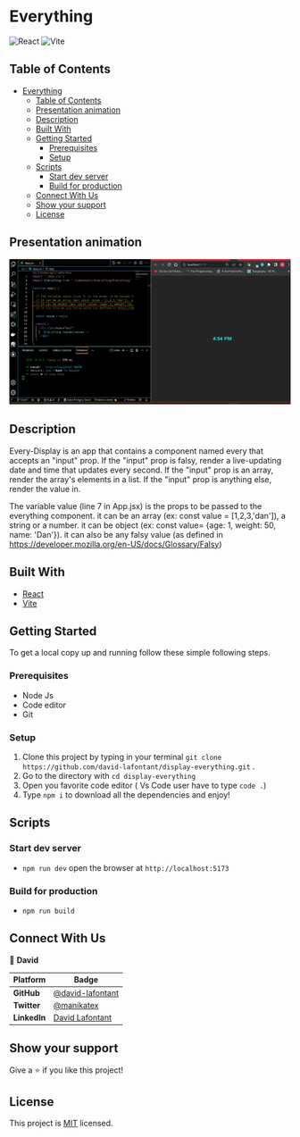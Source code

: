 # Everything

![React](https://img.shields.io/badge/-React-61DAFB?logo=react&logoColor=white&style=for-the-badge)
![Vite](https://img.shields.io/badge/-Vite-6C25BE?logo=vite&logoColor=white&style=for-the-badge)

## Table of Contents

- [Everything](#everything)
  - [Table of Contents](#table-of-contents)
  - [Presentation animation](#presentation-animation)
  - [Description](#description)
  - [Built With](#built-with)
  - [Getting Started](#getting-started)
    - [Prerequisites](#prerequisites)
    - [Setup](#setup)
  - [Scripts](#scripts)
    - [Start dev server](#start-dev-server)
    - [Build for production](#build-for-production)
  - [Connect With Us](#connect-with-us)
  - [Show your support](#show-your-support)
  - [License](#license)

## Presentation animation

![screenshot](everything.gif)


## Description

Every-Display is an app that contains a component named every that accepts an "input" prop. If the "input" prop is falsy, render a live-updating date and time that updates every second. If the "input" prop is an array, render the array's elements in a list. If the "input" prop is anything else, render the value in.

The variable value (line 7 in App.jsx) is the props to be passed to the everything component.
  it can be an array (ex: const value = [1,2,3,'dan']), a string or a number.
  it can be object (ex: const value= {age: 1, weight: 50, name: 'Dan'}).
  it can also be any falsy value (as defined in https://developer.mozilla.org/en-US/docs/Glossary/Falsy)
 

## Built With

- [React](https://create-react-app.dev/)
- [Vite](https://vitejs.dev/)

## Getting Started

To get a local copy up and running follow these simple following steps.

### Prerequisites

- Node Js
- Code editor
- Git 

### Setup

1. Clone this project by typing in your terminal `git clone https://github.com/david-lafontant/display-everything.git` .
2. Go to the directory with `cd display-everything`
3. Open you favorite code editor ( Vs Code user have to type `code .`)
4. Type `npm i` to download all the dependencies and enjoy!

## Scripts

### Start dev server

- `npm run dev` open the browser at `http://localhost:5173`

### Build for production

- `npm run build`

## Connect With Us


👤 **David**

Platform | Badge |
 --- | --- |
 **GitHub**  | [@david-lafontant](https://github.com/david-lafontant)
 **Twitter** | [@manikatex](https://twitter.com/manikatex)
 **LinkedIn** | [David Lafontant](https://www.linkedin.com/in/david-lafontant/)

## Show your support

Give a ⭐️ if you like this project!


## License

This project is [MIT](MIT.md) licensed.

